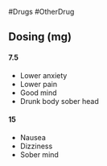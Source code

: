 #Drugs #OtherDrug
## Dosing (mg)
#### 7.5
- Lower anxiety
- Lower pain
- Good mind
- Drunk body sober head
#### 15
- Nausea
- Dizziness
- Sober mind